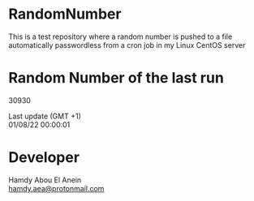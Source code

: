 # RandomNumber    
This is a test repository where a random number is pushed to a file automatically passwordless from a cron job in my Linux CentOS server    
# Random Number of the last run   
30930
      
Last update (GMT +1)    
01/08/22 00:00:01
# Developer    
Hamdy Abou El Anein   
hamdy.aea@protonmail.com
